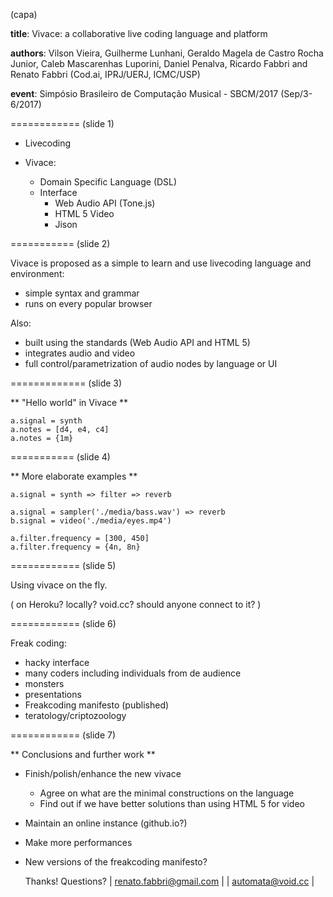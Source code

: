 (capa)


**title**:
Vivace: a collaborative live coding language and platform

**authors**:
 Vilson Vieira, Guilherme Lunhani, Geraldo Magela de Castro Rocha Junior,
 Caleb Mascarenhas Luporini, Daniel Penalva, Ricardo Fabbri and Renato Fabbri
 (Cod.ai, IPRJ/UERJ, ICMC/USP)

**event**:
Simpósio Brasileiro de Computação Musical - SBCM/2017
(Sep/3-6/2017)









============
(slide 1)


* Livecoding

* Vivace:
  - Domain Specific Language (DSL)
  - Interface
    * Web Audio API (Tone.js)
    * HTML 5 Video
    * Jison










===========
(slide 2)


Vivace is proposed as 
a simple to learn and use
livecoding language and environment:
* simple syntax and grammar
* runs on every popular browser

Also:
* built using the standards (Web Audio API and HTML 5)
* integrates audio and video
* full control/parametrization of audio nodes by language or UI










=============
(slide 3)



** "Hello world" in Vivace **

    a.signal = synth
    a.notes = [d4, e4, c4]
    a.notes = {1m}












===========
(slide 4)


** More elaborate examples **

    a.signal = synth => filter => reverb

    a.signal = sampler('./media/bass.wav') => reverb
    b.signal = video('./media/eyes.mp4')

    a.filter.frequency = [300, 450]
    a.filter.frequency = {4n, 8n}












============
(slide 5)


Using vivace on the fly.

(
on Heroku? locally? void.cc?
should anyone connect to it?
)








============
(slide 6)


Freak coding:
* hacky interface
* many coders including individuals from de audience
* monsters
* presentations
* Freakcoding manifesto (published)
* teratology/criptozoology







============
(slide 7)


** Conclusions and further work **


* Finish/polish/enhance the new vivace
  - Agree on what are the minimal constructions on the language
  - Find out if we have better solutions than using HTML 5 for video
* Maintain an online instance (github.io?)
* Make more performances
* New versions of the freakcoding manifesto?


  Thanks! Questions?
| renato.fabbri@gmail.com |
| automata@void.cc        |
